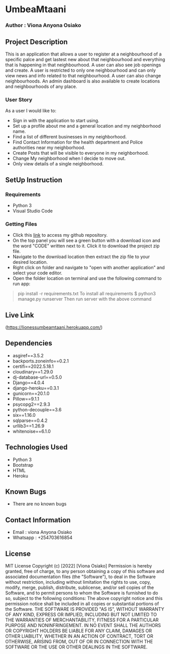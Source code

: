 # UmbeaMtaani

### Author : Viona Anyona Osiako

## Project Description

This is an application that allows a user to register at a neighbourhood of a specific palce and get lastest new about that neighbourhood and everything that is happening in that neighbourhood. A user can also see job openings and create. A user is restricted to only one neighbourhood and can only view news and info related to that neighbourhood. A user can also change neighbourhoods. An admin dashboard is also available to create locations and neighbourhoods of any place.

### User Story
As a user I would like to:

* Sign in with the application to start using.
* Set up a profile about me and a general location and my neighborhood name.
* Find a list of different businesses in my neighborhood.
* Find Contact Information for the health department and Police authorities near my neighborhood.
* Create Posts that will be visible to everyone in my neighborhood.
* Change My neighborhood when I decide to move out.
* Only view details of a single neighborhood.

## SetUp Instruction

### Requirements

* Python 3
* Visual Studio Code

### Getting Files

* Click this [link](https://github.com/vionaosiako/UmbeaMtaani) to access my github repository.
* On the top panel you will see a green button with a download icon and the word "CODE" written next to it. Click it to download the project zip file.​
* Navigate to the download location then extract the zip file to your desired location.​
* Right click on folder and navigate to "open with another application" and select your code editor.
* Open the folder location on terminal and use the following command to run app:
> pip install -r requirements.txt
To install all requirements
> $ python3 manage.py runserver
Then run server with the above command

## Live Link
(https://lionessumbeamtaani.herokuapp.com/)

## Dependencies
* asgiref==3.5.2
* backports.zoneinfo==0.2.1
* certifi==2022.5.18.1
* cloudinary==1.29.0
* dj-database-url==0.5.0
* Django==4.0.4
* django-heroku==0.3.1
* gunicorn==20.1.0
* Pillow==9.1.1
* psycopg2==2.9.3
* python-decouple==3.6
* six==1.16.0
* sqlparse==0.4.2
* urllib3==1.26.9
* whitenoise==6.1.0

## Technologies Used
* Python 3
* Bootstrap
* HTML
* Heroku

## Known Bugs
* There are no known bugs

## Contact Information
* Email : viona Anyona Osiako
* Whatsapp : +254703616854

## License

MIT License Copyright (c) [2022] [Viona Osiako] Permission is hereby granted, free of charge, to any person obtaining a copy of this software and associated documentation files (the "Software"), to deal in the Software without restriction, including without limitation the rights to use, copy, modify, merge, publish, distribute, sublicense, and/or sell copies of the Software, and to permit persons to whom the Software is furnished to do so, subject to the following conditions: The above copyright notice and this permission notice shall be included in all copies or substantial portions of the Software. THE SOFTWARE IS PROVIDED "AS IS", WITHOUT WARRANTY OF ANY KIND, EXPRESS OR IMPLIED, INCLUDING BUT NOT LIMITED TO THE WARRANTIES OF MERCHANTABILITY, FITNESS FOR A PARTICULAR PURPOSE AND NONINFRINGEMENT. IN NO EVENT SHALL THE AUTHORS OR COPYRIGHT HOLDERS BE LIABLE FOR ANY CLAIM, DAMAGES OR OTHER LIABILITY, WHETHER IN AN ACTION OF CONTRACT, TORT OR OTHERWISE, ARISING FROM, OUT OF OR IN CONNECTION WITH THE SOFTWARE OR THE USE OR OTHER DEALINGS IN THE SOFTWARE.